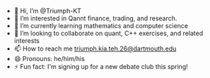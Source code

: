 - 👋 Hi, I’m @Triumph-KT
- 👀 I’m interested in Qannt finance, trading, and research.
- 🌱 I’m currently learning mathematics and computer science 
- 💞️ I’m looking to collaborate on quant, C++ exercises, and related interests
- 📫 How to reach me triumph.kia.teh.26@dartmouth.edu
- 😄 Pronouns: he/him/his
- ⚡ Fun fact: I'm signing up for a new debate club this spring!

<!---
Triumph-KT/Triumph-KT is a ✨ special ✨ repository because its `README.md` (this file) appears on your GitHub profile.
You can click the Preview link to take a look at your changes.
--->
